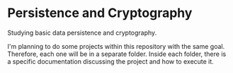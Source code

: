 # Persistence and Cryptography
Studying basic data persistence and cryptography.

I'm planning to do some projects within this repository with the same goal. Therefore, each one will be in a separate folder. Inside each folder, there is a specific documentation discussing the project and how to execute it.
